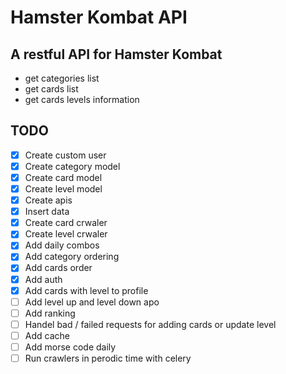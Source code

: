 # Hamster Kombat API

## A restful API for Hamster Kombat

- get categories list
- get cards list
- get cards levels information




## TODO

- [x] Create custom user
- [x] Create category model
- [x] Create card model
- [x] Create level model
- [x] Create apis
- [X] Insert data
- [X] Create card crwaler
- [X] Create level crwaler
- [X] Add daily combos
- [X] Add category ordering
- [X] Add cards order
- [X] Add auth
- [X] Add cards with level to profile
- [ ] Add level up and level down apo
- [ ] Add ranking
- [ ] Handel bad / failed requests for adding cards or update level
- [ ] Add cache
- [ ] Add morse code daily
- [ ] Run crawlers in perodic time with celery